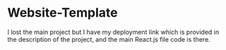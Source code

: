 # Website-Template
I lost the main project but I have my deployment link which is provided in the description of the project, and the main React.js file code is there.
